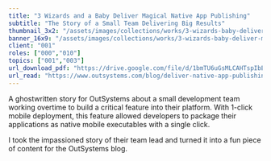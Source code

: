 ```yaml
---
title: "3 Wizards and a Baby Deliver Magical Native App Publishing"
subtitle: "The Story of a Small Team Delivering Big Results"
thumbnail_3x2: "/assets/images/collections/works/3-wizards-baby-deliver-magical-natve-app-publishing/3x2.jpg"
banner_16x9: "/assets/images/collections/works/3-wizards-baby-deliver-magical-natve-app-publishing/16x9.png"
client: "001"
roles: ["000","010"]
topics: ["001","003"]
url_download_pdf: "https://drive.google.com/file/d/1bmTU6uGsMLCAHTspIbEgtiWDM0UKwGsZ/view"
url_read: "https://www.outsystems.com/blog/deliver-native-app-publishing.html"
---
```

A ghostwritten story for OutSystems about a small development team working overtime to build a critical feature into their platform. With 1-click mobile deployment, this feature allowed developers to package their applications as native mobile executables with a single click.

I took the impassioned story of their team lead and turned it into a fun piece of content for the OutSystems blog.
